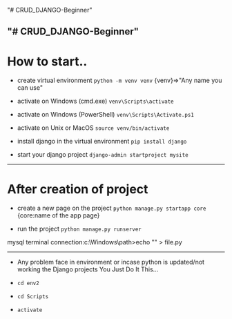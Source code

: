 "# CRUD_DJANGO-Beginner" 

"# CRUD_DJANGO-Beginner" 
-----------------------

# How to start..
- create virtual environment ` python -m venv venv ` {venv}=>"Any name you can use"

- activate on Windows (cmd.exe)
` venv\Scripts\activate `

-  activate on Windows (PowerShell)
` venv\Scripts\Activate.ps1 `

-  activate on Unix or MacOS
` source venv/bin/activate `

- install django in the virtual environment
` pip install django `

- start your django project
` django-admin startproject mysite `


---------------------
# After creation of project

- create a new page on the project
` python manage.py startapp core ` {core:name of the app page}

 - run the project
` python manage.py runserver `

mysql terminal connection:c:\Windows\path>echo "" > file.py






-------------------

- Any problem face in environment or incase  python is updated/not working the Django projects You Just Do It This...

- `cd env2`
- `cd Scripts`
- `activate`

